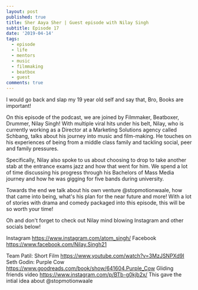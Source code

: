 ```yaml
---
layout: post
published: true
title: Sher Aaya Sher | Guest episode with Nilay Singh
subtitle: Episode 17
date: '2019-04-14'
tags:
  - episode
  - life
  - mentors
  - music
  - filmmaking
  - beatbox
  - guest
comments: true
---
```

I would go back and slap my 19 year old self and say that, Bro, Books are important!

On this episode of the podcast, we are joined by Filmmaker, Beatboxer, Drummer, Nilay Singh!
With multiple viral hits under his belt, Nilay, who is currently working as a Director at a Marketing Solutions agency called Schbang, talks about his journey into music and film-making. He touches on his experiences of being from a middle class family and tackling social, peer and family pressures.

Specifically, Nilay also spoke to us about choosing to drop to take another stab at the entrance exams jazz and how that went for him. We spend a lot of time discussing his progress through his Bachelors of Mass Media journey and how he was gigging for five bands during university.

Towards the end we talk about his own venture @stopmotionwaale, how that came into being, what's his plan for the near future and more!
With a lot of stories with drama and comedy packaged into this episode, this will be so worth your time!

Oh and don't forget to check out Nilay mind blowing Instagram and other socials below!

Instagram    https://www.instagram.com/atom_singh/
Facebook   https://www.facebook.com/Nilay.Singh21

Team Patil: Short Film  https://www.youtube.com/watch?v=3MzJSNPXd9I
Seth Godin: Purple Cow  https://www.goodreads.com/book/show/641604.Purple_Cow
Gliding friends video  https://www.instagram.com/p/BTb-g0kjb2x/  This gave the intial idea about @stopmotionwaale
